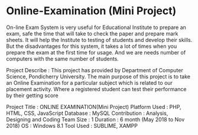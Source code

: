 # Online-Examination (Mini Project)

On-line Exam System is very useful for Educational Institute to prepare an exam, safe the
time that will take to check the paper and prepare mark sheets. It will help the Institute to testing of
students and develop their skills. But the disadvantages for this system, it takes a lot of times when
you prepare the exam at the first time for usage. And we are needs number of computers with the
same number of students.

Project Describe : This project has provided by Department of Computer Science, Pondicherry University. The main purpose of this project is to take an Online Examination for a particular subject which is related to our placement activity. Where a registered student can test their performance by their getting score


Project Title : ONLINE EXAMINATION(Mini Project)
Platform Used : PHP, HTML, CSS, JavaScript
Database : MySQL
Contribution : Analysis, Designing and Coding
Team Size : 1
Duration : 6 month (May 2018 to Nov 2018)
OS : Windows 8.1
Tool Used : SUBLIME, XAMPP
